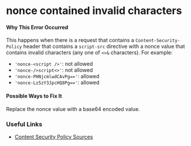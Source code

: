 # nonce contained invalid characters

#### Why This Error Occurred

This happens when there is a request that contains a `Content-Security-Policy`
header that contains a `script-src` directive with a nonce value that contains
invalid characters (any one of `<>&` characters). For example:

- `'nonce-<script />'`: not allowed
- `'nonce-/>script<>'`: not allowed
- `'nonce-PHNjcmlwdCAvPg=='`: allowed
- `'nonce-Lz5zY3JpcHQ8Pg=='`: allowed

#### Possible Ways to Fix It

Replace the nonce value with a base64 encoded value.

### Useful Links

- [Content Security Policy Sources](https://developer.mozilla.org/en-US/docs/Web/HTTP/Headers/Content-Security-Policy/Sources#sources)
